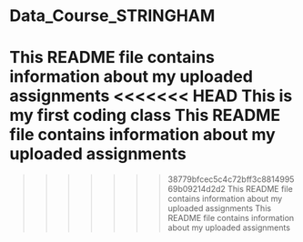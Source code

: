 # Data_Course_STRINGHAM
This README file contains information about my uploaded assignments
<<<<<<< HEAD
This is my first coding class
This README file contains information about my uploaded assignments
=======
>>>>>>> 38779bfcec5c4c72bff3c881499569b09214d2d2
This README file contains information about my uploaded assignments
This README file contains information about my uploaded assignments
